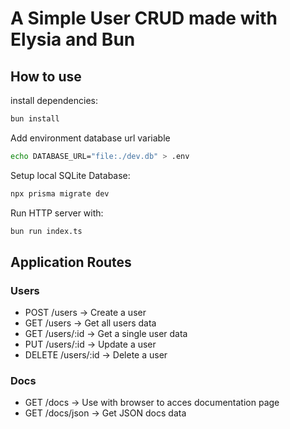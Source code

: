 # A Simple User CRUD made with Elysia and Bun

## How to use

install dependencies:

```bash
bun install
```
 
Add environment database url variable

```bash
echo DATABASE_URL="file:./dev.db" > .env
```

Setup local SQLite Database:

```bash
npx prisma migrate dev
```

Run HTTP server with:

```bash
bun run index.ts
```

## Application Routes

### Users
  - POST    /users -> Create a user
  - GET     /users -> Get all users data
  - GET     /users/:id -> Get a single user data
  - PUT     /users/:id -> Update a user
  - DELETE  /users/:id -> Delete a user

### Docs
  - GET /docs -> Use with browser to acces documentation page
  - GET /docs/json -> Get JSON docs data